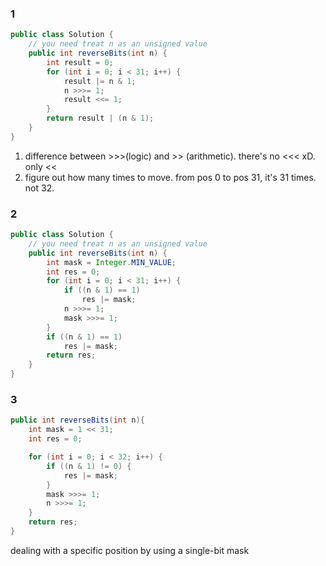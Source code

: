 ### 1

```java
public class Solution {
    // you need treat n as an unsigned value
    public int reverseBits(int n) {
        int result = 0;
        for (int i = 0; i < 31; i++) {
            result |= n & 1;
            n >>>= 1;
            result <<= 1;
        }
        return result | (n & 1);
    }
}
```

1) difference between >>>(logic) and >> (arithmetic). there's no <<< xD. only <<
2) figure out how many times to move. from pos 0 to pos 31, it's 31 times. not 32.

### 2

```java
public class Solution {
    // you need treat n as an unsigned value
    public int reverseBits(int n) {
        int mask = Integer.MIN_VALUE;
        int res = 0;
        for (int i = 0; i < 31; i++) {
            if ((n & 1) == 1) 
                res |= mask;
            n >>>= 1;
            mask >>>= 1;
        }
        if ((n & 1) == 1)  
            res |= mask;
        return res;
    }
}
```

### 3

```java
public int reverseBits(int n){
    int mask = 1 << 31;
    int res = 0;

    for (int i = 0; i < 32; i++) {
        if ((n & 1) != 0) {
            res |= mask;
        }
        mask >>>= 1;
        n >>>= 1;
    }
    return res;
}
```
dealing with a specific position by using a single-bit mask

